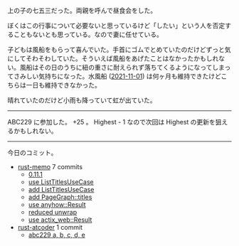 上の子の七五三だった。両親を呼んで昼食会をした。

ぼくはこの行事について必要ないと思っているけど「したい」という人を否定することもないとも思っている。なので妻に任せている。

子どもは風船をもらって喜んでいた。手首にゴムでとめていたのだけどずっと気にしてそわそわしていた。そういえば風船をあげたことはなかったかもしれない。風船はその日のうちに紐の重さに耐えられず落ちてくるようになってしまってさみしい気持ちになった。水風船 ([2021-11-01]) は何ヶ月も維持できたけどこちらは一日も維持できなかった。

晴れていたのだけど小雨も降っていて虹が出ていた。

---

ABC229 に参加した。 +25 。 Highest - 1 なので次回は Highest の更新を狙えるかもしれない。

---

今日のコミット。

- [rust-memo](https://github.com/bouzuya/rust-memo) 7 commits
  - [0.11.1](https://github.com/bouzuya/rust-memo/commit/137fc2d2f38ddbd389ded31e2aa7379c3e709bbc)
  - [use ListTitlesUseCase](https://github.com/bouzuya/rust-memo/commit/9cef46537d0366adc614b1399d71645412ea6664)
  - [add ListTitlesUseCase](https://github.com/bouzuya/rust-memo/commit/3ac602b5f56e930fb12e3374bcda84a6fb996a7c)
  - [add PageGraph::titles](https://github.com/bouzuya/rust-memo/commit/2e8a736153c903e6694b410b3bdec1790ac09392)
  - [use anyhow::Result](https://github.com/bouzuya/rust-memo/commit/23c3d3b8c94a22c0e2085d7c67715489aa45e188)
  - [reduced unwrap](https://github.com/bouzuya/rust-memo/commit/f52a478135d4fafabff07f8ad9cf1a3674550414)
  - [use actix_web::Result](https://github.com/bouzuya/rust-memo/commit/0bc8272871d68740560acc55b502dee9c210387a)
- [rust-atcoder](https://github.com/bouzuya/rust-atcoder) 1 commit
  - [abc229 a, b, c, d, e](https://github.com/bouzuya/rust-atcoder/commit/d70aa6173de213a2746e121aab8eebe75f1c1d91)

[2021-11-01]: https://blog.bouzuya.net/2021/11/01/
